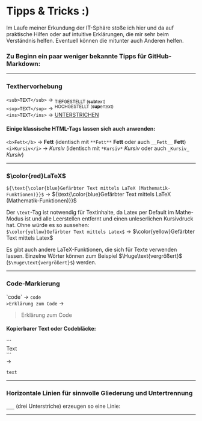 # Tipps & Tricks :)

Im Laufe meiner Erkundung der IT-Sphäre stoße ich hier und da auf praktische Hilfen oder auf intuitive Erklärungen, die mir sehr beim Verständnis helfen. Eventuell können die mitunter auch Anderen helfen.

### Zu Beginn ein paar weniger bekannte Tipps für GitHub-Markdown:<br>
___
### Texthervorhebung
`<sub>TEXT</sub>` -> <sub>TIEFGESTELLT (<b>sub</b>text)</sub><br>
`<sup>TEXT</sup>` -> <sup>HOCHGESTELLT (<b>sup</b>ertext)</sup><br>
`<ins>TEXT</ins>` -> <ins>UNTERSTRICHEN</ins><br>

#### Einige klassische HTML-Tags lassen sich auch anwenden: <br>
`<b>Fett</b>` -> <b>Fett</b> (identisch mit `**Fett**` **Fett** oder auch `__Fett__` __Fett__)<br>
`<i>Kursiv</i>` -> <i>Kursiv</i> (identisch mit `*Kursiv*` *Kursiv* oder auch `_Kursiv_` _Kursiv_)
___
### $\color{red}LaTeX$
`${\text{\color{blue}Gefärbter Text mittels LaTeX (Mathematik-Funktionen)}}$` -> ${\text{\color{blue}Gefärbter Text mittels LaTeX (Mathematik-Funktionen)}}$<br>

Der `\text`-Tag ist notwendig für Textinhalte, da Latex per Default im Mathe-Modus ist und alle Leerstellen entfernt und einen unleserlichen Kursivdruck hat. Ohne würde es so aussehen: 
<br>`$\color{yellow}Gefärbter Text mittels Latex$` -> $\color{yellow}Gefärbter Text mittels Latex$

Es gibt auch andere LaTeX-Funktionen, die sich für Texte verwenden lassen. Einzelne Wörter können zum Beispiel $\Huge\text{vergrößert}$ (`$\Huge\text{vergrößert}$`) werden.
___
### Code-Markierung
\`code\` -> `code`<br>
`>Erklärung zum Code` ->
>Erklärung zum Code

#### Kopierbarer Text oder Codebläcke:<br>
\`\`\`<br>Text<br>
\`\`\` <br>->
```
text
```
___
### Horizontale Linien für sinnvolle Gliederung und Untertrennung
`___` (drei Unterstriche) erzeugen so eine Linie:
___
